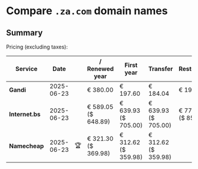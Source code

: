 # Compare `.za.com` domain names

## Summary

Pricing (excluding taxes):

| Service | Date |  | / Renewed year | First year | Transfer | Restoration |
|--|--|--|--|--|--|--|
| **Gandi** | 2025-06-23 |  | € 380.00 | € 197.60 | € 184.04 | € 197.60 |
| **Internet.bs** | 2025-06-23 |  | € 589.05<br>($ 648.89) | € 639.93<br>($ 705.00) | € 639.93<br>($ 705.00) | € 775.15<br>($ 853.89) |
| **Namecheap** | 2025-06-23 | 🏆 | € 321.30<br>($ 369.98) | € 312.62<br>($ 359.98) | € 312.62<br>($ 359.98) |  |
